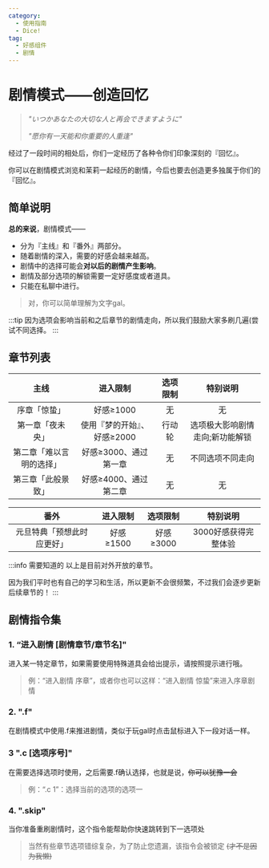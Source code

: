 ```yaml
---
category:
  - 使用指南
  - Dice!
tag:
  - 好感组件
  - 剧情
---
```



# 剧情模式——创造回忆

> *"いつかあなたの大切な人と再会できますように"*
>
> *"愿你有一天能和你重要的人重逢"*

经过了一段时间的相处后，你们一定经历了各种令你们印象深刻的『回忆』。

你可以在剧情模式浏览和茉莉一起经历的剧情，今后也要去创造更多独属于你们的『回忆』。

## 简单说明
**总的来说**，剧情模式——
+ 分为『主线』和『番外』两部分。
+ 随着剧情的深入，需要的好感会越来越高。
+ 剧情中的选择可能会**对以后的剧情产生影响**。
+ 剧情及部分选项的解锁需要一定好感度或者道具。
+ 只能在私聊中进行。

> 对，你可以简单理解为文字gal。

:::tip
因为选项会影响当前和之后章节的剧情走向，所以我们鼓励大家多刷几遍(尝试不同选择。
:::

## 章节列表
|主线|进入限制|选项限制|特别说明|
|:-:|:-:|:-:|:-:|
|序章「惊蛰」|好感≥1000|无|无|
|第一章「夜未央」|使用『梦的开始』、好感≥2000|行动轮|选项极大影响剧情走向;新功能解锁|
|第二章「难以言明的选择」|好感≥3000、通过第一章|无|不同选项不同走向|
|第三章「此般景致」|好感≥4000、通过第二章|无|无


|番外|进入限制|选项限制|特别说明|
|:-:|:-:|:-:|:-:|
|元旦特典「预想此时应更好」|好感≥1500|好感≥3000|3000好感获得完整体验|

:::info 需要知道的
以上是目前对外开放的章节。

因为我们平时也有自己的学习和生活，所以更新不会很频繁，不过我们会逐步更新后续章节的！
:::

## 剧情指令集

### 1. “进入剧情 [剧情章节/章节名]"

进入某一特定章节，如果需要使用特殊道具会给出提示，请按照提示进行哦。

> 例：“进入剧情 序章”，或者你也可以这样：“进入剧情 惊蛰”来进入序章剧情

### 2. ".f"

在剧情模式中使用.f来推进剧情，类似于玩gal时点击鼠标进入下一段对话一样。

### 3 ".c [选项序号]"

在需要选择选项时使用，之后需要.f确认选择，也就是说，~~你可以犹豫一会~~

> 例：“.c 1”：选择当前的选项的选项一

### 4. ".skip"

当你准备重刷剧情时，这个指令能帮助你快速跳转到下一选项处

> 当然有些章节选项错综复杂，为了防止您遗漏，该指令会被锁定 ~~(才不是因为我懒)~~ 